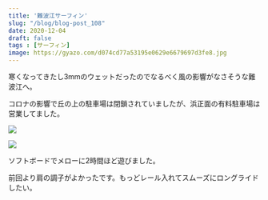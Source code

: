 ```yaml
---
title: '難波江サーフィン'
slug: "/blog/blog-post_108"
date: 2020-12-04
draft: false
tags : [サーフィン]
image: https://gyazo.com/d074cd77a53195e0629e6679697d3fe8.jpg
---
```


寒くなってきたし3mmのウェットだったのでなるべく風の影響がなさそうな難波江へ。

コロナの影響で丘の上の駐車場は閉鎖されていましたが、浜正面の有料駐車場は営業してました。

![](https://gyazo.com/d074cd77a53195e0629e6679697d3fe8.jpg)

![](https://gyazo.com/68fdcebd1dbb3fcda2fbfeb856598c01.jpg)

ソフトボードでメローに2時間ほど遊びました。

前回より肩の調子がよかったです。もっどレール入れてスムーズにロングライドしたい。
